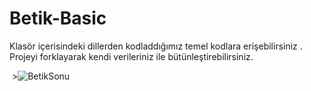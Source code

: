 # Betik-Basic
Klasör içerisindeki dillerden kodladdığımız temel kodlara erişebilirsiniz . Projeyi forklayarak kendi verileriniz ile bütünleştirebilirsiniz.

&nbsp;>![BetikSonu](https://avatars2.githubusercontent.com/u/64659983)
